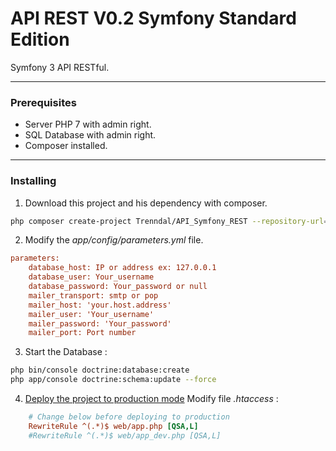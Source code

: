 API REST V0.2
Symfony Standard Edition
========================
Symfony 3 API RESTful.

---
### Prerequisites
- Server PHP 7 with admin right.
- SQL Database with admin right.
- Composer installed.
---
### Installing
1. Download this project and his dependency with composer. 
```bash 
php composer create-project Trenndal/API_Symfony_REST --repository-url="https://github.com/Trenndal/API_Symfony_REST" 
```
2. Modify the *app/config/parameters.yml* file. 
```ini 
parameters:
    database_host: IP or address ex: 127.0.0.1
    database_user: Your_username
    database_password: Your_password or null
    mailer_transport: smtp or pop
    mailer_host: 'your.host.address'
    mailer_user: 'Your_username'
    mailer_password: 'Your_password'
    mailer_port: Port number 
```
3. Start the Database :
```bash 
php bin/console doctrine:database:create 
php app/console doctrine:schema:update --force
```
4. [Deploy the project to production mode](https://symfony.com/doc/current/deployment.html)
Modify file *.htaccess* :
```ini 
    # Change below before deploying to production
    RewriteRule ^(.*)$ web/app.php [QSA,L]
    #RewriteRule ^(.*)$ web/app_dev.php [QSA,L]
```

